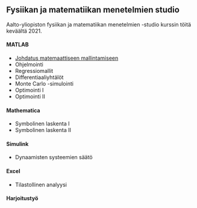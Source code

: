 ## Fysiikan ja matematiikan menetelmien studio

Aalto-yliopiston fysiikan ja matematiikan menetelmien -studio kurssin töitä keväältä 2021.

#### MATLAB
- [Johdatus matemaattiseen mallintamiseen](https://github.com/ellikiiski/FYS-MAT-studio/blob/main/1%20Johdatus/studio-vk1.pdf)
- Ohjelmointi
- Regressiomallit
- Differentiaaliyhtälöt
- Monte Carlo -simulointi
- Optimointi I
- Optimointi II
#### Mathematica
- Symbolinen laskenta I
- Symbolinen laskenta II
#### Simulink
- Dynaamisten systeemien säätö
#### Excel
- Tilastollinen analyysi
#### Harjoitustyö
